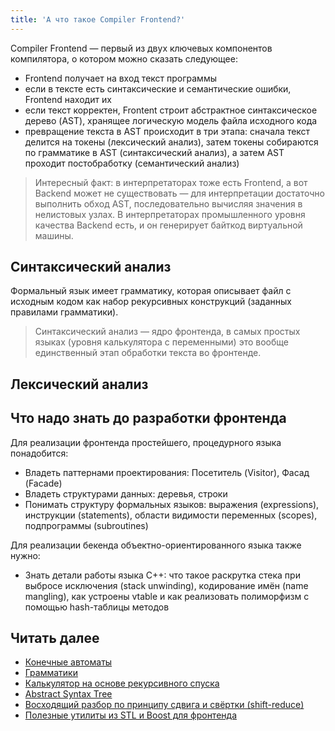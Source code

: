 ```yaml
---
title: 'А что такое Compiler Frontend?'
---
```


Compiler Frontend &mdash; первый из двух ключевых компонентов компилятора, о котором можно сказать следующее:

- Frontend получает на вход текст программы
- если в тексте есть синтаксические и семантические ошибки, Frontend находит их
- если текст корректен, Frontent строит абстрактное синтаксическое дерево (AST), хранящее логическую модель файла исходного кода
- превращение текста в AST происходит в три этапа: сначала текст делится на токены (лексический анализ), затем токены собираются по грамматике в AST (синтаксический анализ), а затем AST проходит постобработку (семантический анализ)

> Интересный факт: в интерпретаторах тоже есть Frontend, а вот Backend может не существовать &mdash; для интерпретации достаточно выполнить обход AST, последовательно вычисляя значения в нелистовых узлах. В интерпретаторах промышленного уровня качества Backend есть, и он генерирует байткод виртуальной машины.

## Синтаксический анализ

Формальный язык имеет грамматику, которая описывает файл с исходным кодом как набор рекурсивных конструкций (заданных правилами грамматики).

> Синтаксический анализ &mdash; ядро фронтенда, в самых простых языках (уровня калькулятора с переменными) это вообще единственный этап обработки текста во фронтенде.

## Лексический анализ

## Что надо знать до разработки фронтенда

Для реализации фронтенда простейшего, процедурного языка понадобится:

- Владеть паттернами проектирования: Посетитель (Visitor), Фасад (Facade)
- Владеть структурами данных: деревья, строки
- Понимать структуру формальных языков: выражения (expressions), инструкции (statements), области видимости переменных (scopes), подпрограммы (subroutines)

Для реализации бекенда объектно-ориентированного языка также нужно:

- Знать детали работы языка C++: что такое раскрутка стека при выбросе исключения (stack unwinding), кодирование имён (name mangling), как устроены vtable и как реализовать полиморфизм с помощью hash-таблицы методов

## Читать далее

- [Конечные автоматы](/compilers/fsm.html)
- [Грамматики](/compilers/grammars.html)
- [Калькулятор на основе рекурсивного спуска](/compilers/simple_recursive_parser.html)
- [Abstract Syntax Tree](/compilers/ast.html)
- [Восходящий разбор по принципу сдвига и свёртки (shift-reduce)](/compilers/shift_reduce.html)
- [Полезные утилиты из STL и Boost для фронтенда](/compilers/frontend_utils.html)
